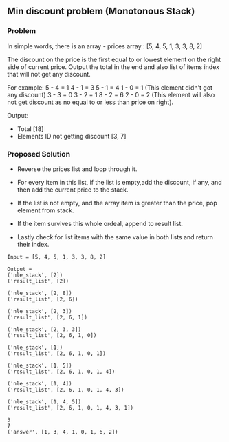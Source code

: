 ## Min discount problem (Monotonous Stack)

### Problem
In simple words, there is an array - prices array : 
[5, 4, 5, 1, 3, 3, 8, 2]

The discount on the price is the first equal to or lowest element on the right side of current price. Output the total in the end and also list of items index that will not get any discount.

For example:
5 - 4 = 1
4 - 1 = 3
5 - 1 = 4
1 - 0 = 1 (This element didn't got any discount)
3 - 3 = 0
3 - 2 = 1
8 - 2 = 6
2 - 0 = 2 (This element will also not get discount as no equal to or less than price on right).

Output:
- Total [18]
- Elements ID not getting discount  [3, 7]

### Proposed Solution
- Reverse the prices list and loop through it.
- For every item in this list, if the list is empty,add the discount, if any, and then add the current price to the stack.
- If the list is not empty, and the array item is greater than the price, pop element from stack.
- If the item survives this whole ordeal, append to result list.

- Lastly check for list items with the same value in both lists and return their index.

```
Input = [5, 4, 5, 1, 3, 3, 8, 2]

Output = 
('nle_stack', [2])
('result_list', [2])
   
('nle_stack', [2, 8])
('result_list', [2, 6])
   
('nle_stack', [2, 3])
('result_list', [2, 6, 1])
   
('nle_stack', [2, 3, 3])
('result_list', [2, 6, 1, 0])
   
('nle_stack', [1])
('result_list', [2, 6, 1, 0, 1])
   
('nle_stack', [1, 5])
('result_list', [2, 6, 1, 0, 1, 4])
   
('nle_stack', [1, 4])
('result_list', [2, 6, 1, 0, 1, 4, 3])
   
('nle_stack', [1, 4, 5])
('result_list', [2, 6, 1, 0, 1, 4, 3, 1])
   
3
7
('answer', [1, 3, 4, 1, 0, 1, 6, 2])

```

